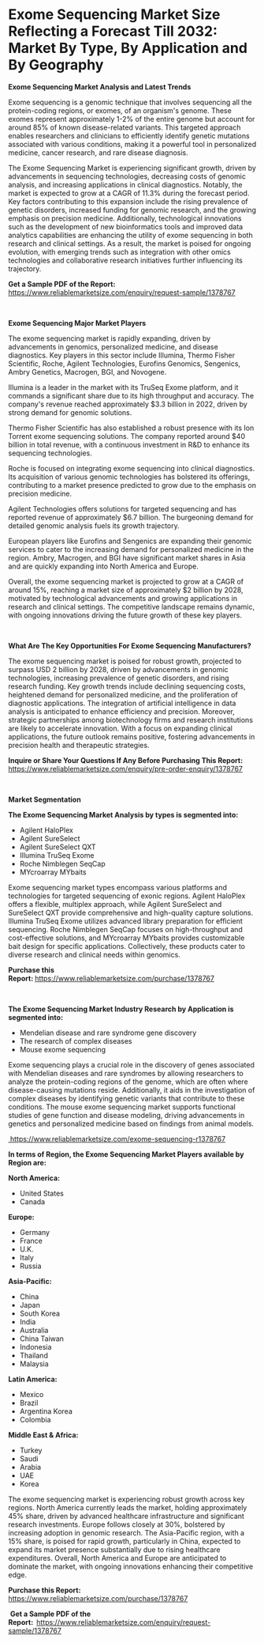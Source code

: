 <p><h1>Exome Sequencing Market Size Reflecting a Forecast Till 2032: Market By Type, By Application and By Geography</h1></p><p><strong>Exome Sequencing Market Analysis and Latest Trends</strong></p>
<p><p>Exome sequencing is a genomic technique that involves sequencing all the protein-coding regions, or exomes, of an organism's genome. These exomes represent approximately 1-2% of the entire genome but account for around 85% of known disease-related variants. This targeted approach enables researchers and clinicians to efficiently identify genetic mutations associated with various conditions, making it a powerful tool in personalized medicine, cancer research, and rare disease diagnosis.</p><p>The Exome Sequencing Market is experiencing significant growth, driven by advancements in sequencing technologies, decreasing costs of genomic analysis, and increasing applications in clinical diagnostics. Notably, the market is expected to grow at a CAGR of 11.3% during the forecast period. Key factors contributing to this expansion include the rising prevalence of genetic disorders, increased funding for genomic research, and the growing emphasis on precision medicine. Additionally, technological innovations such as the development of new bioinformatics tools and improved data analytics capabilities are enhancing the utility of exome sequencing in both research and clinical settings. As a result, the market is poised for ongoing evolution, with emerging trends such as integration with other omics technologies and collaborative research initiatives further influencing its trajectory.</p></p>
<p><strong>Get a Sample PDF of the Report:&nbsp;</strong> <a href="https://www.reliablemarketsize.com/enquiry/request-sample/1378767?utm_campaign=3556&utm_medium=2&utm_source=Github&utm_content=ia&utm_term=19042025&utm_id=exome-sequencing">https://www.reliablemarketsize.com/enquiry/request-sample/1378767</a></p>
<p>&nbsp;</p>
<p><strong>Exome Sequencing Major Market Players</strong></p>
<p><p>The exome sequencing market is rapidly expanding, driven by advancements in genomics, personalized medicine, and disease diagnostics. Key players in this sector include Illumina, Thermo Fisher Scientific, Roche, Agilent Technologies, Eurofins Genomics, Sengenics, Ambry Genetics, Macrogen, BGI, and Novogene.</p><p>Illumina is a leader in the market with its TruSeq Exome platform, and it commands a significant share due to its high throughput and accuracy. The company's revenue reached approximately $3.3 billion in 2022, driven by strong demand for genomic solutions.</p><p>Thermo Fisher Scientific has also established a robust presence with its Ion Torrent exome sequencing solutions. The company reported around $40 billion in total revenue, with a continuous investment in R&D to enhance its sequencing technologies.</p><p>Roche is focused on integrating exome sequencing into clinical diagnostics. Its acquisition of various genomic technologies has bolstered its offerings, contributing to a market presence predicted to grow due to the emphasis on precision medicine.</p><p>Agilent Technologies offers solutions for targeted sequencing and has reported revenue of approximately $6.7 billion. The burgeoning demand for detailed genomic analysis fuels its growth trajectory.</p><p>European players like Eurofins and Sengenics are expanding their genomic services to cater to the increasing demand for personalized medicine in the region. Ambry, Macrogen, and BGI have significant market shares in Asia and are quickly expanding into North America and Europe.</p><p>Overall, the exome sequencing market is projected to grow at a CAGR of around 15%, reaching a market size of approximately $2 billion by 2028, motivated by technological advancements and growing applications in research and clinical settings. The competitive landscape remains dynamic, with ongoing innovations driving the future growth of these key players.</p></p>
<p>&nbsp;</p>
<p><strong>What Are The Key Opportunities For Exome Sequencing Manufacturers?</strong></p>
<p><p>The exome sequencing market is poised for robust growth, projected to surpass USD 2 billion by 2028, driven by advancements in genomic technologies, increasing prevalence of genetic disorders, and rising research funding. Key growth trends include declining sequencing costs, heightened demand for personalized medicine, and the proliferation of diagnostic applications. The integration of artificial intelligence in data analysis is anticipated to enhance efficiency and precision. Moreover, strategic partnerships among biotechnology firms and research institutions are likely to accelerate innovation. With a focus on expanding clinical applications, the future outlook remains positive, fostering advancements in precision health and therapeutic strategies.</p></p>
<p><strong>Inquire or Share Your Questions If Any Before Purchasing This Report:</strong> <a href="https://www.reliablemarketsize.com/enquiry/pre-order-enquiry/1378767?utm_campaign=3556&utm_medium=2&utm_source=Github&utm_content=ia&utm_term=19042025&utm_id=exome-sequencing">https://www.reliablemarketsize.com/enquiry/pre-order-enquiry/1378767</a></p>
<p>&nbsp;</p>
<p><strong>Market Segmentation</strong></p>
<p><strong>The Exome Sequencing Market Analysis by types is segmented into:</strong></p>
<p><ul><li>Agilent HaloPlex</li><li>Agilent SureSelect</li><li>Agilent SureSelect QXT</li><li>Illumina TruSeq Exome</li><li>Roche Nimblegen SeqCap</li><li>MYcroarray MYbaits</li></ul></p>
<p><p>Exome sequencing market types encompass various platforms and technologies for targeted sequencing of exonic regions. Agilent HaloPlex offers a flexible, multiplex approach, while Agilent SureSelect and SureSelect QXT provide comprehensive and high-quality capture solutions. Illumina TruSeq Exome utilizes advanced library preparation for efficient sequencing. Roche Nimblegen SeqCap focuses on high-throughput and cost-effective solutions, and MYcroarray MYbaits provides customizable bait design for specific applications. Collectively, these products cater to diverse research and clinical needs within genomics.</p></p>
<p><strong>Purchase this Report:&nbsp;</strong><a href="https://www.reliablemarketsize.com/purchase/1378767?utm_campaign=3556&utm_medium=2&utm_source=Github&utm_content=ia&utm_term=19042025&utm_id=exome-sequencing">https://www.reliablemarketsize.com/purchase/1378767</a></p>
<p>&nbsp;</p>
<p><strong>The Exome Sequencing Market Industry Research by Application is segmented into:</strong></p>
<p><ul><li>Mendelian disease and rare syndrome gene discovery</li><li>The research of complex diseases</li><li>Mouse exome sequencing</li></ul></p>
<p><p>Exome sequencing plays a crucial role in the discovery of genes associated with Mendelian diseases and rare syndromes by allowing researchers to analyze the protein-coding regions of the genome, which are often where disease-causing mutations reside. Additionally, it aids in the investigation of complex diseases by identifying genetic variants that contribute to these conditions. The mouse exome sequencing market supports functional studies of gene function and disease modeling, driving advancements in genetics and personalized medicine based on findings from animal models.</p></p>
<p><a href="https://www.reliablemarketsize.com/exome-sequencing-r1378767?utm_campaign=3556&utm_medium=2&utm_source=Github&utm_content=ia&utm_term=19042025&utm_id=exome-sequencing">&nbsp;https://www.reliablemarketsize.com/exome-sequencing-r1378767</a></p>
<p><strong>In terms of Region, the Exome Sequencing Market Players available by Region are:</strong></p>
<p>
    <p> <strong> North America: </strong>
        <ul>
            <li>United States</li>
            <li>Canada</li>
        </ul>
        </p> 
    <p> <strong> Europe: </strong>
        <ul>
            <li>Germany</li>
            <li>France</li>
            <li>U.K.</li>
            <li>Italy</li>
            <li>Russia</li>
        </ul>
        </p> 
    <p> <strong> Asia-Pacific: </strong>
        <ul>
            <li>China</li>
            <li>Japan</li>
            <li>South Korea</li>
            <li>India</li>
            <li>Australia</li>
            <li>China Taiwan</li>
            <li>Indonesia</li>
            <li>Thailand</li>
            <li>Malaysia</li>
        </ul>
        </p> 
    <p> <strong> Latin America: </strong>
        <ul>
            <li>Mexico</li>
            <li>Brazil</li>
            <li>Argentina Korea</li>
            <li>Colombia</li>
        </ul>
        </p> 
    <p> <strong> Middle East & Africa: </strong>
        <ul>
            <li>Turkey</li>
            <li>Saudi</li>
            <li>Arabia</li>
            <li>UAE</li>
            <li>Korea</li>
        </ul>
    </p>
    </p>
<p><p>The exome sequencing market is experiencing robust growth across key regions. North America currently leads the market, holding approximately 45% share, driven by advanced healthcare infrastructure and significant research investments. Europe follows closely at 30%, bolstered by increasing adoption in genomic research. The Asia-Pacific region, with a 15% share, is poised for rapid growth, particularly in China, expected to expand its market presence substantially due to rising healthcare expenditures. Overall, North America and Europe are anticipated to dominate the market, with ongoing innovations enhancing their competitive edge.</p></p>
<p><strong>Purchase this Report: </strong><a href="https://www.reliablemarketsize.com/purchase/1378767?utm_campaign=3556&utm_medium=2&utm_source=Github&utm_content=ia&utm_term=19042025&utm_id=exome-sequencing">https://www.reliablemarketsize.com/purchase/1378767</a></p>
<p>&nbsp;<strong>Get a Sample PDF of the Report:&nbsp;&nbsp;</strong><a href="https://www.reliablemarketsize.com/enquiry/request-sample/1378767?utm_campaign=3556&utm_medium=2&utm_source=Github&utm_content=ia&utm_term=19042025&utm_id=exome-sequencing">https://www.reliablemarketsize.com/enquiry/request-sample/1378767</a></p>
<p><strong></strong></p>
<p><p></p><p></p><p></p></p>